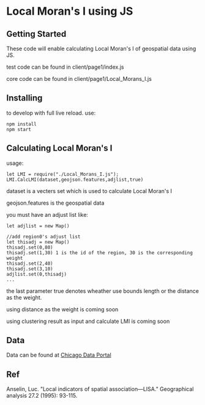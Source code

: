 # Local Moran's I using JS


## Getting Started

These code will enable calculating Local Moran's I of geospatial data using JS.

test code can be found in client/page1/index.js

core code can be found in client/page1/Local_Morans_I.js

## Installing
to develop with full live reload. use:
```
npm install
npm start 
```

## Calculating Local Moran's I
usage:

```
let LMI = require("./Local_Morans_I.js");
LMI.CalcLMI(dataset,geojson.features,adjlist,true)
```
dataset is a vecters set which is used to calculate Local Moran's I

geojson.features is the geospatial data

you must have an adjust list like:
```
let adjlist = new Map()

//add region0's adjust list
let thisadj = new Map()
thisadj.set(0,80) 
thisadj.set(1,30) 1 is the id of the region, 30 is the corresponding weight
thisadj.set(2,40)
thisadj.set(3,10)
adjlist.set(0,thisadj)
...
```

the last parameter true denotes wheather use bounds length or the distance as the weight.

using distance as the weight is coming soon

using clustering result as input and calculate LMI is coming soon

## Data
Data can be found at [Chicago Data Portal](https://data.cityofchicago.org/)  

## Ref
Anselin, Luc. "Local indicators of spatial association—LISA." Geographical analysis 27.2 (1995): 93-115.
